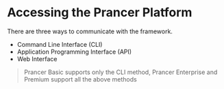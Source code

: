 # Accessing the Prancer Platform
There are three ways to communicate with the framework.

- Command Line Interface (CLI)
- Application Programming Interface (API)
- Web Interface

> Prancer Basic supports only the CLI method, Prancer Enterprise and Premium support all the above methods